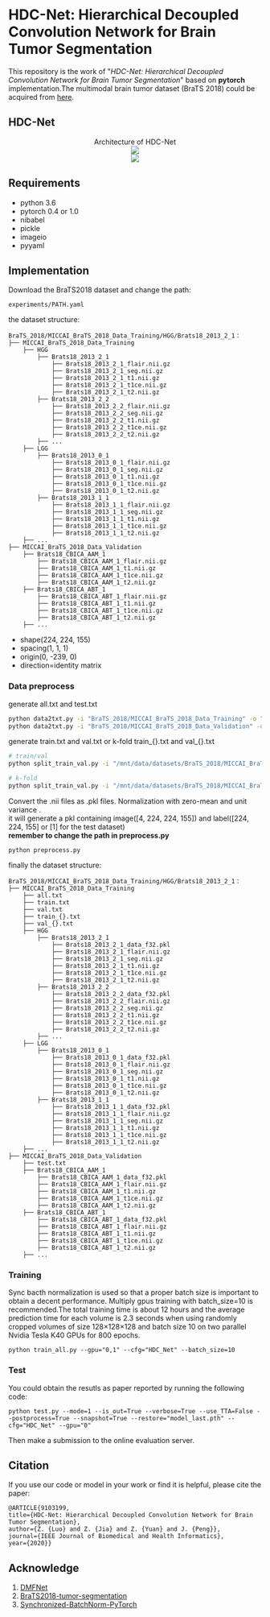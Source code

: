 # HDC-Net: Hierarchical Decoupled Convolution Network for Brain Tumor Segmentation

This repository is the work of "_HDC-Net: Hierarchical Decoupled Convolution Network for Brain Tumor Segmentation_" based on **pytorch** implementation.The multimodal brain tumor dataset (BraTS 2018) could be acquired from [here](https://www.med.upenn.edu/sbia/brats2018.html).

## HDC-Net

<center>Architecture of  HDC-Net</center>
<div  align="center">  
 <img src="https://github.com/luozhengrong/HDC-Net/blob/master/fig/HDC_Net.jpg"
     align=center/>
</div>
<div  align="center">  
 <img src="https://github.com/luozhengrong/HDC-Net/blob/master/fig/HDC_block.jpg"
     align=center/>
</div>



## Requirements

* python 3.6
* pytorch 0.4 or 1.0
* nibabel
* pickle 
* imageio
* pyyaml

## Implementation

Download the BraTS2018 dataset and change the path:

```
experiments/PATH.yaml
```
the dataset structure:
```wiki
BraTS_2018/MICCAI_BraTS_2018_Data_Training/HGG/Brats18_2013_2_1：
├── MICCAI_BraTS_2018_Data_Training
    ├── HGG
        ├── Brats18_2013_2_1
            ├── Brats18_2013_2_1_flair.nii.gz
            ├── Brats18_2013_2_1_seg.nii.gz
            ├── Brats18_2013_2_1_t1.nii.gz
            ├── Brats18_2013_2_1_t1ce.nii.gz
            ├── Brats18_2013_2_1_t2.nii.gz
        ├── Brats18_2013_2_2
            ├── Brats18_2013_2_2_flair.nii.gz
            ├── Brats18_2013_2_2_seg.nii.gz
            ├── Brats18_2013_2_2_t1.nii.gz
            ├── Brats18_2013_2_2_t1ce.nii.gz
            ├── Brats18_2013_2_2_t2.nii.gz
        ├── ...
    ├── LGG
        ├── Brats18_2013_0_1
            ├── Brats18_2013_0_1_flair.nii.gz
            ├── Brats18_2013_0_1_seg.nii.gz
            ├── Brats18_2013_0_1_t1.nii.gz
            ├── Brats18_2013_0_1_t1ce.nii.gz
            ├── Brats18_2013_0_1_t2.nii.gz
        ├── Brats18_2013_1_1
            ├── Brats18_2013_1_1_flair.nii.gz
            ├── Brats18_2013_1_1_seg.nii.gz
            ├── Brats18_2013_1_1_t1.nii.gz
            ├── Brats18_2013_1_1_t1ce.nii.gz
            ├── Brats18_2013_1_1_t2.nii.gz
    ├── ...
├── MICCAI_BraTS_2018_Data_Validation
    ├── Brats18_CBICA_AAM_1
        ├── Brats18_CBICA_AAM_1_flair.nii.gz
        ├── Brats18_CBICA_AAM_1_t1.nii.gz
        ├── Brats18_CBICA_AAM_1_t1ce.nii.gz
        ├── Brats18_CBICA_AAM_1_t2.nii.gz
    ├── Brats18_CBICA_ABT_1
        ├── Brats18_CBICA_ABT_1_flair.nii.gz
        ├── Brats18_CBICA_ABT_1_t1.nii.gz
        ├── Brats18_CBICA_ABT_1_t1ce.nii.gz
        ├── Brats18_CBICA_ABT_1_t2.nii.gz
    ├── ...
```
- shape(224, 224, 155)
- spacing(1, 1, 1)
- origin(0, -239, 0)
- direction=identity matrix

### Data preprocess

generate all.txt and test.txt
```bash
python data2txt.py -i "BraTS_2018/MICCAI_BraTS_2018_Data_Training" -o "all.txt" 
python data2txt.py -i "BraTS_2018/MICCAI_BraTS_2018_Data_Validation" -o "test.txt"
```

generate train.txt and val.txt or k-fold train_{}.txt and val_{}.txt
```bash
# train/val
python split_train_val.py -i "/mnt/data/datasets/BraTS_2018/MICCAI_BraTS_2018_Data_Training/all.txt" -k 5 -o 1 

# k-fold
python split_train_val.py -i "/mnt/data/datasets/BraTS_2018/MICCAI_BraTS_2018_Data_Training/all.txt" -k 5 -o 0
```

Convert the .nii files as .pkl files. Normalization with zero-mean and unit variance .  
it will generate a pkl containing image([4, 224, 224, 155]) and label([224, 224, 155] or [1] for the test dataset)  
**remember to change the path in preprocess.py**  
```
python preprocess.py
```

finally the dataset structure:
```wiki
BraTS_2018/MICCAI_BraTS_2018_Data_Training/HGG/Brats18_2013_2_1：
├── MICCAI_BraTS_2018_Data_Training
    ├── all.txt
    ├── train.txt
    ├── val.txt
    ├── train_{}.txt
    ├── val_{}.txt
    ├── HGG
        ├── Brats18_2013_2_1
            ├── Brats18_2013_2_1_data_f32.pkl
            ├── Brats18_2013_2_1_flair.nii.gz
            ├── Brats18_2013_2_1_seg.nii.gz
            ├── Brats18_2013_2_1_t1.nii.gz
            ├── Brats18_2013_2_1_t1ce.nii.gz
            ├── Brats18_2013_2_1_t2.nii.gz
        ├── Brats18_2013_2_2
            ├── Brats18_2013_2_2_data_f32.pkl
            ├── Brats18_2013_2_2_flair.nii.gz
            ├── Brats18_2013_2_2_seg.nii.gz
            ├── Brats18_2013_2_2_t1.nii.gz
            ├── Brats18_2013_2_2_t1ce.nii.gz
            ├── Brats18_2013_2_2_t2.nii.gz
        ├── ...
    ├── LGG
        ├── Brats18_2013_0_1
            ├── Brats18_2013_0_1_data_f32.pkl
            ├── Brats18_2013_0_1_flair.nii.gz
            ├── Brats18_2013_0_1_seg.nii.gz
            ├── Brats18_2013_0_1_t1.nii.gz
            ├── Brats18_2013_0_1_t1ce.nii.gz
            ├── Brats18_2013_0_1_t2.nii.gz
        ├── Brats18_2013_1_1
            ├── Brats18_2013_1_1_data_f32.pkl
            ├── Brats18_2013_1_1_flair.nii.gz
            ├── Brats18_2013_1_1_seg.nii.gz
            ├── Brats18_2013_1_1_t1.nii.gz
            ├── Brats18_2013_1_1_t1ce.nii.gz
            ├── Brats18_2013_1_1_t2.nii.gz
    ├── ...
├── MICCAI_BraTS_2018_Data_Validation
    ├── test.txt
    ├── Brats18_CBICA_AAM_1
        ├── Brats18_CBICA_AAM_1_data_f32.pkl
        ├── Brats18_CBICA_AAM_1_flair.nii.gz
        ├── Brats18_CBICA_AAM_1_t1.nii.gz
        ├── Brats18_CBICA_AAM_1_t1ce.nii.gz
        ├── Brats18_CBICA_AAM_1_t2.nii.gz
    ├── Brats18_CBICA_ABT_1
        ├── Brats18_CBICA_ABT_1_data_f32.pkl
        ├── Brats18_CBICA_ABT_1_flair.nii.gz
        ├── Brats18_CBICA_ABT_1_t1.nii.gz
        ├── Brats18_CBICA_ABT_1_t1ce.nii.gz
        ├── Brats18_CBICA_ABT_1_t2.nii.gz
    ├── ...
```
### Training

Sync bacth normalization is used so that a proper batch size is important to obtain a decent performance. Multiply gpus training with batch_size=10 is recommended.The total training time is about 12 hours and the average prediction time for each volume is 2.3 seconds when using randomly cropped volumes of size 128×128×128 and batch size 10 on two parallel Nvidia Tesla K40 GPUs for 800 epochs.

```
python train_all.py --gpu="0,1" --cfg="HDC_Net" --batch_size=10
```

### Test

You could obtain the resutls as paper reported by running the following code:

```
python test.py --mode=1 --is_out=True --verbose=True --use_TTA=False --postprocess=True --snapshot=True --restore="model_last.pth" --cfg="HDC_Net" --gpu="0"
```
Then make a submission to the online evaluation server.

## Citation

If you use our code or model in your work or find it is helpful, please cite the paper:
```
@ARTICLE{9103199, 
title={HDC-Net: Hierarchical Decoupled Convolution Network for Brain Tumor Segmentation},
author={Z. {Luo} and Z. {Jia} and Z. {Yuan} and J. {Peng}},
journal={IEEE Journal of Biomedical and Health Informatics}, 
year={2020}}
```

## Acknowledge

1. [DMFNet](https://github.com/China-LiuXiaopeng/BraTS-DMFNet)
2. [BraTS2018-tumor-segmentation](https://github.com/ieee820/BraTS2018-tumor-segmentation)
3. [Synchronized-BatchNorm-PyTorch](https://github.com/vacancy/Synchronized-BatchNorm-PyTorch)


